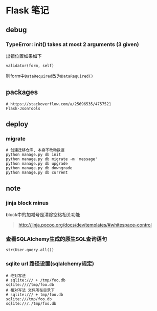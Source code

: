 Flask 笔记
=========

debug
-----

### TypeError: __init__() takes at most 2 arguments (3 given)

出错位置如果如下

    validator(form, self)

则form中`DataRequired`改为`DataRequired()`

packages
--------

    # https://stackoverflow.com/a/25696535/4757521
    Flask-JsonTools

deploy
------

### migrate

``` shell
# 创建迁移仓库, 本身不改动数据
python manage.py db init
python manage.py db migrate -m 'message'
python manage.py db upgrade
python manage.py db downgrade
python manage.py db current
```

note
----

### jinja block minus

block中的加减号是清除空格相关功能

> <http://jinja.pocoo.org/docs/dev/templates/#whitespace-control>

### 查看SQLAlchemy生成的原生SQL查询语句

    str(User.query.all())

### sqlite url 路径设置(sqlalchemy规定)

    # 绝对写法
    # sqlite:/// + /tmp/foo.db
    sqlite:////tmp/foo.db
    # 相对写法 文件所在目录下
    # sqlite:/// + tmp/foo.db
    sqlite:///tmp/foo.db
    sqlite:///./tmp/foo.db
